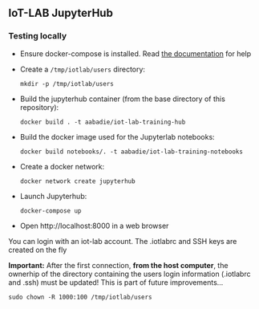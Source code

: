 ## IoT-LAB JupyterHub


### Testing locally

- Ensure docker-compose is installed. Read
  [the documentation](https://docs.docker.com/compose/install/) for help

- Create a `/tmp/iotlab/users` directory:
  ```
  mkdir -p /tmp/iotlab/users
  ```

- Build the jupyterhub container (from the base directory of this repository):
  ```
  docker build . -t aabadie/iot-lab-training-hub
  ```

- Build the docker image used for the Jupyterlab notebooks:
  ```
  docker build notebooks/. -t aabadie/iot-lab-training-notebooks
  ```

- Create a docker network:
  ```
  docker network create jupyterhub
  ```

- Launch Jupyterhub:
  ```
  docker-compose up
  ```

- Open http://localhost:8000 in a web browser

You can login with an iot-lab account. The .iotlabrc and SSH keys are created
on the fly

**Important:** After the first connection, **from the host computer**, the
ownerhip of the directory containing the users login information
(.iotlabrc and .ssh) must be updated! This is part of future improvements...

```
sudo chown -R 1000:100 /tmp/iotlab/users
```
